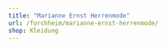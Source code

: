 ```yaml
---
title: "Marianne Ernst Herrenmode"
url: /forchheim/marianne-ernst-herrenmode/
shop: Kleidung
---
```

